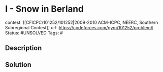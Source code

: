 # I - Snow in Berland

contest: [[CFICPC/101252/101252|2009-2010 ACM-ICPC, NEERC, Southern Subregional Contest]]
url: https://codeforces.com/gym/101252/problem/I
Status: #UNSOLVED
Tags: #

## Description

## Solution

